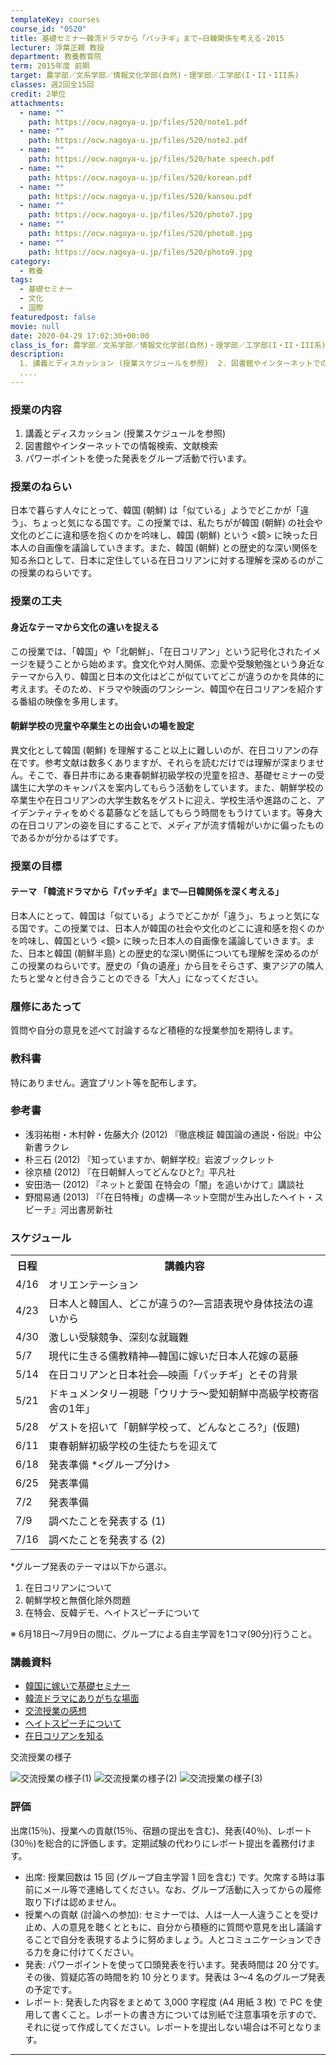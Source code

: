 ```yaml
---
templateKey: courses
course_id: "0520"
title: 基礎セミナー韓流ドラマから「パッチギ」まで−日韓関係を考える-2015
lecturer: 浮葉正親 教授
department: 教養教育院
term: 2015年度 前期
target: 農学部／文系学部／情報文化学部(自然)・理学部／工学部(I・II・III系)
classes: 週2回全15回
credit: 2単位
attachments:
  - name: ""
    path: https://ocw.nagoya-u.jp/files/520/note1.pdf
  - name: ""
    path: https://ocw.nagoya-u.jp/files/520/note2.pdf
  - name: ""
    path: https://ocw.nagoya-u.jp/files/520/hate speech.pdf
  - name: ""
    path: https://ocw.nagoya-u.jp/files/520/korean.pdf
  - name: ""
    path: https://ocw.nagoya-u.jp/files/520/kansou.pdf
  - name: ""
    path: https://ocw.nagoya-u.jp/files/520/photo7.jpg
  - name: ""
    path: https://ocw.nagoya-u.jp/files/520/photo8.jpg
  - name: ""
    path: https://ocw.nagoya-u.jp/files/520/photo9.jpg
category:
  - 教養
tags:
  - 基礎セミナー
  - 文化
  - 国際
featuredpost: false
movie: null
date: 2020-04-29 17:02:30+00:00
class_is_for: 農学部／文系学部／情報文化学部(自然)・理学部／工学部(I・II・III系)、2単位、週2回全15回
description:
  1. 講義とディスカッション (授業スケジュールを参照)  2. 図書館やインターネットでの情報検索、文献検索  3. パワーポイントを使った発表をグループ活動で行います。
  ....
---
```


### 授業の内容

1. 講義とディスカッション (授業スケジュールを参照)
2. 図書館やインターネットでの情報検索、文献検索
3. パワーポイントを使った発表をグループ活動で行います。

### 授業のねらい

日本で暮らす人々にとって、韓国 (朝鮮) は「似ている」ようでどこかが「違う」、ちょっと気になる国です。この授業では、私たちがが韓国 (朝鮮) の社会や文化のどこに違和感を抱くのかを吟味し、韓国 (朝鮮) という &lt;鏡&gt; に映った日本人の自画像を議論していきます。また、韓国 (朝鮮) との歴史的な深い関係を知る糸口として、日本に定住している在日コリアンに対する理解を深めるのがこの授業のねらいです。

### 授業の工夫

#### 身近なテーマから文化の違いを捉える

この授業では、「韓国」や「北朝鮮」、「在日コリアン」という記号化されたイメージを疑うことから始めます。食文化や対人関係、恋愛や受験勉強という身近なテーマから入り、韓国と日本の文化はどこが似ていてどこが違うのかを具体的に考えます。そのため、ドラマや映画のワンシーン、韓国や在日コリアンを紹介する番組の映像を多用します。

#### 朝鮮学校の児童や卒業生との出会いの場を設定

異文化として韓国 (朝鮮) を理解すること以上に難しいのが、在日コリアンの存在です。参考文献は数多くありますが、それらを読むだけでは理解が深まりません。そこで、春日井市にある東春朝鮮初級学校の児童を招き、基礎セミナーの受講生に大学のキャンパスを案内してもらう活動をしています。また、朝鮮学校の卒業生や在日コリアンの大学生数名をゲストに迎え、学校生活や進路のこと、アイデンティティをめぐる葛藤などを話してもらう時間をもうけています。等身大の在日コリアンの姿を目にすることで、メディアが流す情報がいかに偏ったものであるかが分かるはずです。

### 授業の目標

#### テーマ 「韓流ドラマから『パッチギ』まで―日韓関係を深く考える」

日本人にとって、韓国は「似ている」ようでどこかが「違う」、ちょっと気になる国です。この授業では、日本人が韓国の社会や文化のどこに違和感を抱くのかを吟味し、韓国という <鏡> に映った日本人の自画像を議論していきます。また、日本と韓国 (朝鮮半島) との歴史的な深い関係についても理解を深めるのがこの授業のねらいです。歴史の「負の遺産」から目をそらさず、東アジアの隣人たちと堂々と付き合うことのできる「大人」になってください。

### 履修にあたって

質問や自分の意見を述べて討論するなど積極的な授業参加を期待します。

### 教科書

特にありません。適宜プリント等を配布します。

### 参考書

- 浅羽祐樹・木村幹・佐藤大介 (2012) 『徹底検証 韓国論の通説・俗説』中公新書ラクレ
- 朴三石 (2012) 『知っていますか、朝鮮学校』岩波ブックレット
- 徐京植 (2012) 『在日朝鮮人ってどんなひと?』平凡社
- 安田浩一 (2012) 『ネットと愛国 在特会の「闇」を追いかけて』講談社
- 野間易通 (2013) 『「在日特権」の虚構—ネット空間が生み出したヘイト・スピーチ』河出書房新社

<h3>スケジュール</h3>
<table class="basic" width="455">
<tr>
<th width="20" class="center">日程</th>
<th width="435" class="center">講義内容</th>
</tr>
<tr>
<td width="20" class="center">4/16</td>
<td width="435">オリエンテーション</td>
</tr>
<tr>
<td width="20" class="center">4/23</td>
<td width="435">日本人と韓国人、どこが違うの?―言語表現や身体技法の違いから</td>
</tr>
<tr>
<td width="20" class="center">4/30</td>
<td width="435">激しい受験競争、深刻な就職難</td>
</tr>
<tr>
<td width="20" class="center">5/7</td>
<td width="435">現代に生きる儒教精神―韓国に嫁いだ日本人花嫁の葛藤</td>
</tr>
<tr>
<td width="20" class="center">5/14</td>
<td width="435">在日コリアンと日本社会―映画「パッチギ」とその背景</td>
</tr>
<tr>
<td width="20" class="center">5/21</td>
<td width="435">ドキュメンタリー視聴「ウリナラ〜愛知朝鮮中高級学校寄宿舎の1年」</td>
</tr>
<tr>
<td width="20" class="center">5/28</td>
<td width="435">ゲストを招いて「朝鮮学校って、どんなところ?」(仮題)</td>
</tr>
<tr>
<td width="20" class="center">6/11</td>
<td width="435">東春朝鮮初級学校の生徒たちを迎えて</td>
</tr>
<tr>
<td width="20" class="center">6/18</td>
<td width="435">発表準備 *&lt;グループ分け&gt;</td>
</tr>
<tr>
<td width="20" class="center">6/25</td>
<td width="435">発表準備</td>
</tr>
<tr>
<td width="20" class="center">7/2</td>
<td width="435">発表準備</td>
</tr>
<tr>
<td width="20" class="center">7/9</td>
<td width="435">調べたことを発表する (1)</td>
</tr>
<tr>
<td width="20" class="center">7/16</td>
<td width="435">調べたことを発表する (2)</td>
</tr>
</table>
<p>
*グループ発表のテーマは以下から選ぶ。</p>
<ol>
<li>在日コリアンについて</li>
<li>朝鮮学校と無償化除外問題</li>
<li>在特会、反韓デモ、ヘイトスピーチについて</li>
</ol>
<p>
※ 6月18日〜7月9日の間に、グループによる自主学習を1コマ(90分)行うこと。
</p>

### 講義資料

- [韓国に嫁いで基礎セミナー](https://ocw.nagoya-u.jp/files/520/note1.pdf)
- [韓流ドラマにありがちな場面](https://ocw.nagoya-u.jp/files/520/note2.pdf)
- [交流授業の感想](https://ocw.nagoya-u.jp/files/520/kansou.pdf)
- [ヘイトスピーチについて](https://ocw.nagoya-u.jp/files/520/hate%20speech.pdf)
- [在日コリアンを知る](https://ocw.nagoya-u.jp/files/520/korean.pdf)

交流授業の様子

![交流授業の様子(1)](https://ocw.nagoya-u.jp/files/520/photo7.jpg)
![交流授業の様子(2)](https://ocw.nagoya-u.jp/files/520/photo8.jpg)
![交流授業の様子(3)](https://ocw.nagoya-u.jp/files/520/photo9.jpg)

### 評価

出席(15％)、授業への貢献(15％、宿題の提出を含む)、発表(40％)、レポート(30％)を総合的に評価します。定期試験の代わりにレポート提出を義務付けます。

- 出席: 授業回数は 15 回 (グループ自主学習 1 回を含む) です。欠席する時は事前にメール等で連絡してください。なお、グループ活動に入ってからの履修取り下げは認めません。
- 授業への貢献 (討論への参加): セミナーでは、人は一人一人違うことを受け止め、人の意見を聴くとともに、自分から積極的に質問や意見を出し議論することで自分を表現するように努めましょう。人とコミュニケーションできる力を身に付けてください。
- 発表: パワーポイントを使って口頭発表を行います。発表時間は 20 分です。その後、質疑応答の時間を約 10 分とります。発表は 3〜4 名のグループ発表の予定です。
- レポート: 発表した内容をまとめて 3,000 字程度 (A4 用紙 3 枚) で PC を使用して書くこと。レポートの書き方については別紙で注意事項を示すので、それに従って作成してください。レポートを提出しない場合は不可となります。

---
